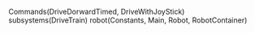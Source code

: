Commands(DriveDorwardTimed, DriveWithJoyStick)
subsystems(DriveTrain)
robot(Constants, Main, Robot, RobotContainer)
